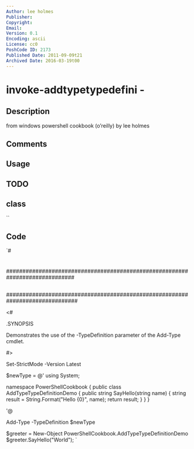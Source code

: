 ```yaml
---
Author: lee holmes
Publisher: 
Copyright: 
Email: 
Version: 0.1
Encoding: ascii
License: cc0
PoshCode ID: 2173
Published Date: 2011-09-09t21
Archived Date: 2016-03-19t00
---
```


# invoke-addtypetypedefini - 

## Description

from windows powershell cookbook (o’reilly) by lee holmes

## Comments



## Usage



## TODO



## class

``

## Code

`#
 #
 #############################################################################
 ##
 ##
 ##
 ##############################################################################
 
 <#
 
 .SYNOPSIS
 
 Demonstrates the use of the -TypeDefinition parameter of the Add-Type
 cmdlet.
 
 #>
 
 Set-StrictMode -Version Latest
 
 $newType = @'
 using System;
 
 namespace PowerShellCookbook
 {
     public class AddTypeTypeDefinitionDemo
     {
         public string SayHello(string name)
         {
             string result = String.Format("Hello {0}", name);
             return result;
         }
     }
 }
 
 '@
 
 Add-Type -TypeDefinition $newType
 
 $greeter = New-Object PowerShellCookbook.AddTypeTypeDefinitionDemo
 $greeter.SayHello("World");
`

